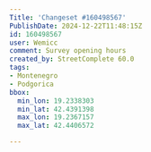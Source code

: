 ```yaml
---
Title: 'Changeset #160498567'
PublishDate: 2024-12-22T11:48:15Z
id: 160498567
user: Wemicc
comment: Survey opening hours
created_by: StreetComplete 60.0
tags:
- Montenegro
- Podgorica
bbox:
  min_lon: 19.2338303
  min_lat: 42.4391398
  max_lon: 19.2367157
  max_lat: 42.4406572

---
```

